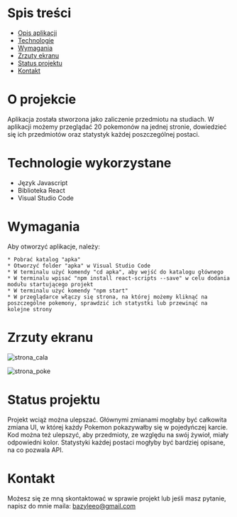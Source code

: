 # Spis treści

* [Opis aplikacji](#O-projekcie)
* [Technologie](#Technologie-wykorzystane)
* [Wymagania](#Wymagania)
* [Zrzuty ekranu](#Zrzuty-ekranu)
* [Status projektu](#Status-projektu)
* [Kontakt](#Kontakt)


# O projekcie

Aplikacja została stworzona jako zaliczenie przedmiotu na studiach. W aplikacji możemy przeglądać 20 pokemonów na jednej stronie, dowiedzieć się ich przedmiotów oraz statystyk każdej poszczególnej postaci.

# Technologie wykorzystane
* Język Javascript 
* Biblioteka React
* Visual Studio Code 

# Wymagania

Aby otworzyć aplikacje, należy: 

```
* Pobrać katalog "apka"
* Otworzyć folder "apka" w Visual Studio Code
* W terminalu użyć komendy "cd apka", aby wejść do katalogu głównego
* W terminalu wpisać "npm install react-scripts --save" w celu dodania modułu startującego projekt
* W terminalu użyć komendy "npm start"
* W przeglądarce włączy się strona, na której możemy kliknąć na poszczególne pokemony, sprawdzić ich statystki lub przewinąć na kolejne strony
```


# Zrzuty ekranu

![strona_cala](https://user-images.githubusercontent.com/93713067/162802849-e5f9c095-3305-4fd9-bf1c-b01661378038.JPG)

![strona_poke](https://user-images.githubusercontent.com/93713067/162802870-a992eadf-30c8-4a79-a066-8079cab270c9.JPG)


# Status projektu

Projekt wciąż można ulepszać. Głównymi zmianami mogłaby być całkowita zmiana UI, w której każdy Pokemon pokazywałby się 
w pojedyńczej karcie. Kod można też ulepszyć, aby przedmioty, ze względu na swój żywioł, miały odpowiedni kolor. 
Statystyki każdej postaci mogłyby być bardziej opisane, na co pozwala API.


# Kontakt 

Możesz się ze mną skontaktować w sprawie projekt lub jeśli masz pytanie, napisz do mnie maila: bazyleeo@gmail.com
